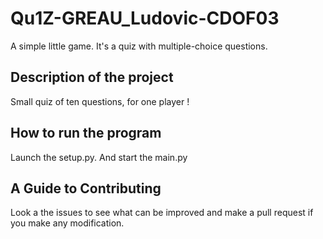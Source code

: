 # Qu1Z-GREAU_Ludovic-CDOF03
A simple little game. It's a quiz with multiple-choice questions.

## Description of the project
Small quiz of ten questions, for one player !

## How to run the program
Launch the setup.py.
And start the main.py

## A Guide to Contributing
Look a the issues to see what can be improved and make a pull request if you make any modification.
